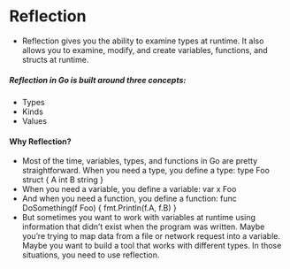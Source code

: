# Reflection
* Reflection gives you the ability to examine types at runtime. It also allows you to examine, modify, and create variables, functions, and structs at runtime.
##### Reflection in Go is built around three concepts:
* Types
* Kinds
* Values
#### Why Reflection?
* Most of the time, variables, types, and functions in Go are pretty straightforward. When you need a type, you define a type:
        type Foo struct {
        A int
        B string
        }
* When you need a variable, you define a variable:
        var x Foo
* And when you need a function, you define a function:
        func DoSomething(f Foo) {
        fmt.Println(f.A, f.B)
        }
* But sometimes you want to work with variables at runtime using information that didn’t exist when the program was written. Maybe you’re trying to map data from a file or network request into a variable. Maybe you want to build a tool that works with different types. In those situations, you need to use reflection. 
